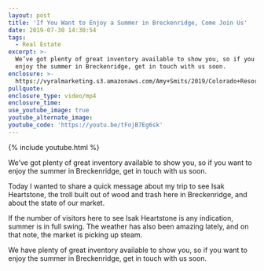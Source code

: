 ```yaml
---
layout: post
title: 'If You Want to Enjoy a Summer in Breckenridge, Come Join Us'
date: 2019-07-30 14:30:54
tags:
  - Real Estate
excerpt: >-
  We’ve got plenty of great inventory available to show you, so if you want to
  enjoy the summer in Breckenridge, get in touch with us soon.
enclosure: >-
  https://vyralmarketing.s3.amazonaws.com/Amy+Smits/2019/Colorado+Resorts+Real+Estate+Agent-+Trash+Monkey.mp4
pullquote:
enclosure_type: video/mp4
enclosure_time:
use_youtube_image: true
youtube_alternate_image:
youtube_code: 'https://youtu.be/tFojB7Eg6sk'
---
```


{% include youtube.html %}

We’ve got plenty of great inventory available to show you, so if you want to enjoy the summer in Breckenridge, get in touch with us soon.

Today I wanted to share a quick message about my trip to see Isak Heartstone, the troll built out of wood and trash here in Breckenridge, and about the state of our market.

If the number of visitors here to see Isak Heartstone is any indication, summer is in full swing. The weather has also been amazing lately, and on that note, the market is picking up steam.

We have plenty of great inventory available to show you, so if you want to enjoy the summer in Breckenridge, get in touch with us soon.
